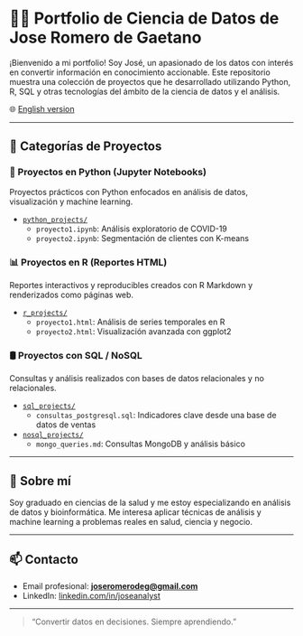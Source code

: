 # 👨‍💻 Portfolio de Ciencia de Datos de Jose Romero de Gaetano

¡Bienvenido a mi portfolio! Soy José, un apasionado de los datos con interés en convertir información en conocimiento accionable. Este repositorio muestra una colección de proyectos que he desarrollado utilizando Python, R, SQL y otras tecnologías del ámbito de la ciencia de datos y el análisis.

🌐 [English version](./README.en.md)

---

## 📂 Categorías de Proyectos

### 🐍 Proyectos en Python (Jupyter Notebooks)
Proyectos prácticos con Python enfocados en análisis de datos, visualización y machine learning.

- [`python_projects/`](./python_projects/)
  - `proyecto1.ipynb`: Análisis exploratorio de COVID-19  
  - `proyecto2.ipynb`: Segmentación de clientes con K-means

### 📊 Proyectos en R (Reportes HTML)
Reportes interactivos y reproducibles creados con R Markdown y renderizados como páginas web.

- [`r_projects/`](./r_projects/)
  - `proyecto1.html`: Análisis de series temporales en R  
  - `proyecto2.html`: Visualización avanzada con ggplot2

### 🛢️ Proyectos con SQL / NoSQL
Consultas y análisis realizados con bases de datos relacionales y no relacionales.

- [`sql_projects/`](./sql_projects/)
  - `consultas_postgresql.sql`: Indicadores clave desde una base de datos de ventas  
- [`nosql_projects/`](./nosql_projects/)
  - `mongo_queries.md`: Consultas MongoDB y análisis básico

---

## 🙋 Sobre mí

Soy graduado en ciencias de la salud y me estoy especializando en análisis de datos y bioinformática. Me interesa aplicar técnicas de análisis y machine learning a problemas reales en salud, ciencia y negocio.

---

## 📫 Contacto

- Email profesional: **joseromerodeg@gmail.com**
- LinkedIn: [linkedin.com/in/joseanalyst](https://linkedin.com/in/joseromerodegaetano)

---

> “Convertir datos en decisiones. Siempre aprendiendo.”  
